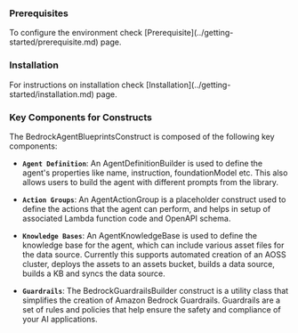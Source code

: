 <h3>Prerequisites</h3>
To configure the environment check [Prerequisite](../getting-started/prerequisite.md) page.

<h3>Installation</h3>
For instructions on installation check [Installation](../getting-started/installation.md) page.

<h3>Key Components for Constructs</h3>
The BedrockAgentBlueprintsConstruct is composed of the following key components:

- **`Agent Definition`**: An AgentDefinitionBuilder is used to define the agent's properties like name, instruction, foundationModel etc. This also allows users to build the agent with different prompts from the library.

- **`Action Groups`**: An AgentActionGroup is a placeholder construct used to define the actions that the agent can perform, and helps in setup of associated Lambda function code and OpenAPI schema.

- **`Knowledge Bases`**: An AgentKnowledgeBase is used to define the knowledge base for the agent, which can include various asset files for the data source. Currently this supports automated creation of an AOSS cluster, deploys the assets to an assets bucket, builds a data source, builds a KB and syncs the data source.

- **`Guardrails`**: The BedrockGuardrailsBuilder construct is a utility class that simplifies the creation of Amazon Bedrock Guardrails. Guardrails are a set of rules and policies that help ensure the safety and compliance of your AI applications.